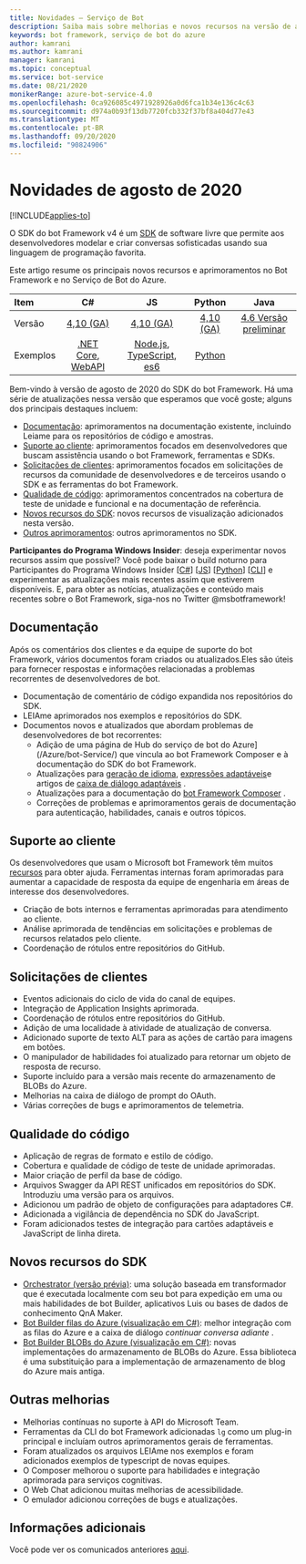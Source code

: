 ```yaml
---
title: Novidades – Serviço de Bot
description: Saiba mais sobre melhorias e novos recursos na versão de agosto de 2020 do SDK do bot Framework, incluindo novas funcionalidades em habilidades, equipes e outras áreas.
keywords: bot framework, serviço de bot do azure
author: kamrani
ms.author: kamrani
manager: kamrani
ms.topic: conceptual
ms.service: bot-service
ms.date: 08/21/2020
monikerRange: azure-bot-service-4.0
ms.openlocfilehash: 0ca926085c4971928926a0d6fca1b34e136c4c63
ms.sourcegitcommit: d974a0b93f13db7720fcb332f37bf8a404d77e43
ms.translationtype: MT
ms.contentlocale: pt-BR
ms.lasthandoff: 09/20/2020
ms.locfileid: "90824906"
---
```

# <a name="whats-new-august-2020"></a>Novidades de agosto de 2020

[!INCLUDE[applies-to](includes/applies-to.md)]

O SDK do bot Framework v4 é um [SDK](https://github.com/microsoft/botframework-sdk/#readme) de software livre que permite aos desenvolvedores modelar e criar conversas sofisticadas usando sua linguagem de programação favorita.

Este artigo resume os principais novos recursos e aprimoramentos no Bot Framework e no Serviço de Bot do Azure.

|Item | C#  | JS  | Python | Java
|:----|:---:|:---:|:------:|:-----:
|Versão |[4,10 (GA)][1] | [4,10 (GA)][2] | [4,10 (GA)][3] | [4.6 Versão preliminar][3a]
|Exemplos |[.NET Core][6], [WebAPI][10] |[Node.js][7], [TypeScript][8], [es6][9]  | [Python][11a] |

Bem-vindo à versão de agosto de 2020 do SDK do bot Framework. Há uma série de atualizações nessa versão que esperamos que você goste; alguns dos principais destaques incluem:

- [Documentação](#documentation): aprimoramentos na documentação existente, incluindo Leiame para os repositórios de código e amostras.
- [Suporte ao cliente](#customer-supportability): aprimoramentos focados em desenvolvedores que buscam assistência usando o bot Framework, ferramentas e SDKs.
- [Solicitações de clientes](#customer-requests): aprimoramentos focados em solicitações de recursos da comunidade de desenvolvedores e de terceiros usando o SDK e as ferramentas do bot Framework.
- [Qualidade de código](#code-quality): aprimoramentos concentrados na cobertura de teste de unidade e funcional e na documentação de referência.
- [Novos recursos do SDK](#new-sdk-features): novos recursos de visualização adicionados nesta versão.
- [Outros aprimoramentos](#other-improvements): outros aprimoramentos no SDK.

**Participantes do Programa Windows Insider**: deseja experimentar novos recursos assim que possível? Você pode baixar o build noturno para Participantes do Programa Windows Insider [[C#](https://github.com/microsoft/botbuilder-dotnet/blob/main/UsingMyGet.md)] [[JS](https://github.com/microsoft/botbuilder-js/blob/main/UsingMyGet.md)] [[Python](https://github.com/microsoft/botbuilder-python/blob/main/UsingTestPyPI.md)] [[CLI](https://github.com/Microsoft/botframework-cli#nightly-builds)] e experimentar as atualizações mais recentes assim que estiverem disponíveis. E, para obter as notícias, atualizações e conteúdo mais recentes sobre o Bot Framework, siga-nos no Twitter @msbotframework!

## <a name="documentation"></a>Documentação

Após os comentários dos clientes e da equipe de suporte do bot Framework, vários documentos foram criados ou atualizados.Eles são úteis para fornecer respostas e informações relacionadas a problemas recorrentes de desenvolvedores de bot.

- Documentação de comentário de código expandida nos repositórios do SDK.
- LEIAme aprimorados nos exemplos e repositórios do SDK.
- Documentos novos e atualizados que abordam problemas de desenvolvedores de bot recorrentes:
  - Adição de uma página de Hub do serviço de bot do Azure] (/Azure/bot-Service/) que vincula ao bot Framework Composer e à documentação do SDK do bot Framework.
  - Atualizações para [geração de idioma](v4sdk/bot-builder-concept-language-generation.md), [expressões adaptáveis](v4sdk/bot-builder-concept-adaptive-expressions.md)e artigos de [caixa de diálogo adaptáveis](v4sdk/bot-builder-adaptive-dialog-introduction.md) .
  - Atualizações para a documentação do [bot Framework Composer](/composer/) .
  - Correções de problemas e aprimoramentos gerais de documentação para autenticação, habilidades, canais e outros tópicos.

## <a name="customer-supportability"></a>Suporte ao cliente

Os desenvolvedores que usam o Microsoft bot Framework têm muitos [recursos](bot-service-resources-links-help.md) para obter ajuda. Ferramentas internas foram aprimoradas para aumentar a capacidade de resposta da equipe de engenharia em áreas de interesse dos desenvolvedores.

- Criação de bots internos e ferramentas aprimoradas para atendimento ao cliente.
- Análise aprimorada de tendências em solicitações e problemas de recursos relatados pelo cliente.
- Coordenação de rótulos entre repositórios do GitHub.

## <a name="customer-requests"></a>Solicitações de clientes

- Eventos adicionais do ciclo de vida do canal de equipes.
- Integração de Application Insights aprimorada.
- Coordenação de rótulos entre repositórios do GitHub.
- Adição de uma localidade à atividade de atualização de conversa.
- Adicionado suporte de texto ALT para as ações de cartão para imagens em botões.
- O manipulador de habilidades foi atualizado para retornar um objeto de resposta de recurso.
- Suporte incluído para a versão mais recente do armazenamento de BLOBs do Azure.
- Melhorias na caixa de diálogo de prompt do OAuth.
- Várias correções de bugs e aprimoramentos de telemetria.

## <a name="code-quality"></a>Qualidade do código

- Aplicação de regras de formato e estilo de código.
- Cobertura e qualidade de código de teste de unidade aprimoradas.
- Maior criação de perfil da base de código.
- Arquivos Swagger da API REST unificados em repositórios do SDK. Introduziu uma versão para os arquivos.
- Adicionou um padrão de objeto de configurações para adaptadores C#.
- Adicionada a vigilância de dependência no SDK do JavaScript.
- Foram adicionados testes de integração para cartões adaptáveis e JavaScript de linha direta.

## <a name="new-sdk-features"></a>Novos recursos do SDK

- [Orchestrator (versão prévia)](https://github.com/microsoft/BotBuilder-Samples/blob/main/experimental/orchestrator/README.md): uma solução baseada em transformador que é executada localmente com seu bot para expedição em uma ou mais habilidades de bot Builder, aplicativos Luis ou bases de dados de conhecimento QnA Maker.
- [Bot Builder filas do Azure (visualização em C#)](https://www.nuget.org/packages/Microsoft.Bot.Builder.Azure.Queues): melhor integração com as filas do Azure e a caixa de diálogo _continuar conversa adiante_ .
- [Bot Builder BLOBs do Azure (visualização em C#)](https://www.nuget.org/packages/Microsoft.Bot.Builder.Azure.Blobs): novas implementações do armazenamento de BLOBs do Azure. Essa biblioteca é uma substituição para a implementação de armazenamento de blog do Azure mais antiga.

## <a name="other-improvements"></a>Outras melhorias

- Melhorias contínuas no suporte à API do Microsoft Team.
- Ferramentas da CLI do bot Framework adicionadas `lg` como um plug-in principal e incluíam outros aprimoramentos gerais de ferramentas.
- Foram atualizados os arquivos LEIAme nos exemplos e foram adicionados exemplos de typescript de novas equipes.
- O Composer melhorou o suporte para habilidades e integração aprimorada para serviços cognitivas.
- O Web Chat adicionou muitas melhorias de acessibilidade.
- O emulador adicionou correções de bugs e atualizações.

[1]:https://github.com/Microsoft/botbuilder-dotnet/#packages
[2]:https://github.com/Microsoft/botbuilder-js#packages
[3]:https://github.com/Microsoft/botbuilder-python#packages
[3a]:https://github.com/Microsoft/botbuilder-java#packages
[6]:https://github.com/Microsoft/BotBuilder-Samples/tree/main/samples/csharp_dotnetcore
[7]:https://github.com/Microsoft/BotBuilder-Samples/tree/main/samples/javascript_nodejs
[8]:https://github.com/Microsoft/BotBuilder-Samples/tree/main/samples/typescript_nodejs
[9]:https://github.com/Microsoft/BotBuilder-Samples/tree/main/samples/javascript_es6
[10]:https://github.com/Microsoft/BotBuilder-Samples/tree/main/samples/csharp_webapi
[11a]:https://aka.ms/python-sample-repo

## <a name="additional-information"></a>Informações adicionais

Você pode ver os comunicados anteriores [aqui](what-is-new-archive.md).
